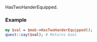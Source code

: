 HasTwoHanderEquipped.
### Example

```perl
my $val = $mob->HasTwoHanderEquipped();
quest::say($val); # Returns bool
```